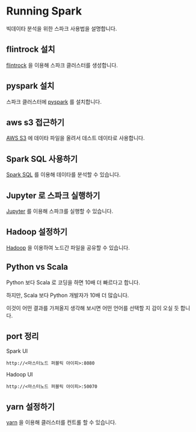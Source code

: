 # Running Spark

빅데이타 분석을 위한 스파크 사용법을 설명합니다.

## flintrock 설치

[flintrock](./flintrock.md) 을 이용해 스파크 클러스터를 생성합니다.

## pyspark 설치

스파크 클러스터에 [pyspark](./pyspark.md) 를 설치합니다.

## aws s3 접근하기

[AWS S3](./s3.md) 에 데이타 파일을 올려서 데스트 데이타로 사용합니다.

## Spark SQL 사용하기

[Spark SQL](./spark-sql.md) 를 이용해 데이타를 분석할 수 있습니다.

## Jupyter 로 스파크 실행하기

[Jupyter](./jupyter.md) 를 이용해 스파크를 실행할 수 있습니다.

## Hadoop 설정하기

[Hadoop](./hadoop.md) 을 이용하여 노드간 파일을 공유할 수 있습니다.

## Python vs Scala

Python 보다 Scala 로 코딩을 하면 10배 더 빠르다고 합니다.

하지만, Scala 보다 Python 개발자가 10배 더 많습니다.

이것이 어떤 결과를 가져올지 생각해 보시면 어떤 언어를 선택할 지 감이 오실 듯 합니다.

## port 정리

Spark UI

```url
http://<마스터노드 퍼블릭 아이피>:8080
```

Hadoop UI

```url
http://<마스터노드 퍼블릭 아이피>:50070
```

## yarn 설정하기

[yarn]('/yarn.md) 을 이용해 클러스터를 컨트롤 할 수 있습니다.
